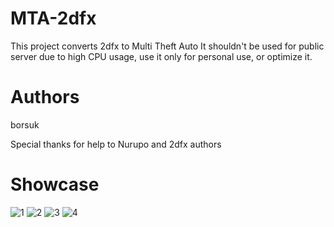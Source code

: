 # MTA-2dfx
This project converts 2dfx to Multi Theft Auto
It shouldn't be used for public server due to high CPU usage, use it only for personal use, or optimize it.

# Authors
borsuk 

Special thanks for help to Nurupo and 2dfx authors

# Showcase
![1](https://user-images.githubusercontent.com/65825775/163194935-fb7f612b-fe03-40c2-a93b-257dea64f1eb.png)
![2](https://user-images.githubusercontent.com/65825775/163194944-dc786cb8-e534-4f48-b29d-5ab9d496915c.png)
![3](https://user-images.githubusercontent.com/65825775/163194949-725f184a-edf5-43fe-b0e1-de898dbf27e4.png)
![4](https://user-images.githubusercontent.com/65825775/163194960-0a1cd107-da6b-4afc-8721-a83eb9b9f616.png)
